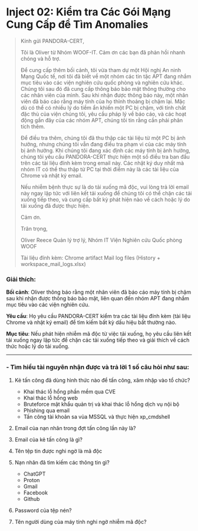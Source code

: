 # Inject 02: Kiểm tra Các Gói Mạng Cung Cấp để Tìm Anomalies



> Kính gửi PANDORA-CERT,
>
>Tôi là Oliver từ Nhóm WOOF-IT. Cảm ơn các bạn đã phản hồi nhanh chóng và hỗ trợ.
>
>Để cung cấp thêm bối cảnh, tôi vừa tham dự một Hội nghị An ninh Mạng Quốc tế, nơi tôi đã biết về một nhóm các tin tặc APT đang nhắm mục tiêu vào các viện nghiên cứu quốc phòng và nghiên cứu khác. Chúng tôi sau đó đã cung cấp thông báo bảo mật thông thường cho các nhân viên của mình. Sau khi nhận được thông báo này, một nhân viên đã báo cáo rằng máy tính của họ thỉnh thoảng bị chậm lại. Mặc dù có thể có nhiều lý do tiềm ẩn khiến một PC bị chậm, với tính chất đặc thù của viện chúng tôi, yêu cầu pháp lý về báo cáo, và các hoạt động gần đây của các nhóm APT, chúng tôi tin rằng cần phải phân tích thêm.
>
>Để điều tra thêm, chúng tôi đã thu thập các tài liệu từ một PC bị ảnh hưởng, nhưng chúng tôi vẫn đang điều tra phạm vi của các máy tính bị ảnh hưởng. Khi chúng tôi đang xác định các máy tính bị ảnh hưởng, chúng tôi yêu cầu PANDORA-CERT thực hiện một số điều tra ban đầu trên các tài liệu đính kèm trong email này. Các nhật ký duy nhất mà nhóm IT có thể thu thập từ PC tại thời điểm này là các tài liệu của Chrome và nhật ký email.
>
>Nếu nhiễm bệnh thực sự là do tải xuống mã độc, vui lòng trả lời email này ngay lập tức với liên kết tải xuống để chúng tôi có thể chặn các tải xuống tiếp theo, và cung cấp bất kỳ phát hiện nào về cách hoặc lý do tải xuống đã được thực hiện.
>
>Cảm ơn.
>
>Trân trọng,
>
>Oliver Reece
>Quản lý trợ lý, Nhóm IT
>Viện Nghiên cứu Quốc phòng WOOF
>
>Tài liệu đính kèm:  Chrome artifact Mail log files (History + workspace_mail_logs.xlsx)

### Giải thích:

**Bối cảnh**: Oliver thông báo rằng một nhân viên đã báo cáo máy tính bị chậm sau khi nhận được thông báo bảo mật, liên quan đến nhóm APT đang nhắm mục tiêu vào các viện nghiên cứu.

**Yêu cầu**: Họ yêu cầu PANDORA-CERT kiểm tra các tài liệu đính kèm (tài liệu Chrome và nhật ký email) để tìm kiếm bất kỳ dấu hiệu bất thường nào.

**Mục tiêu**: Nếu phát hiện nhiễm mã độc từ việc tải xuống, họ yêu cầu liên kết tải xuống ngay lập tức để chặn các tải xuống tiếp theo và giải thích về cách thức hoặc lý do tải xuống.

--- 

### - Tìm hiểu tài nguyên nhận được và trả lời 1 số câu hỏi như sau:

 1. Kẻ tấn công đã dùng hình thức nào để tấn công, xâm nhập vào tổ chức?
    - Khai thác lỗ hổng phần mềm qua CVE
    - Khai thác lỗ hổng web
    - Bruteforce mật khẩu quản trị và khai thác lỗ hổng dịch vụ nội bộ
    - Phishing qua email 
    - Tấn công tài khoản sa vủa MSSQL và thực hiện xp_cmdshell

 2. Email của nạn nhân trong đợt tấn công lần này là?
 3. Email của kẻ tấn công là gì?
 4. Tên tệp tin được nghi ngờ là mã độc
 5. Nạn nhân đã tìm kiếm các thông tin gì?
    - ChatGPT
    - Proton 
    - Gmail 
    - Facebook 
    - Github
 6. Password của tệp nén?
 7. Tên người dùng của máy tính nghi ngờ nhiễm mã độc?


